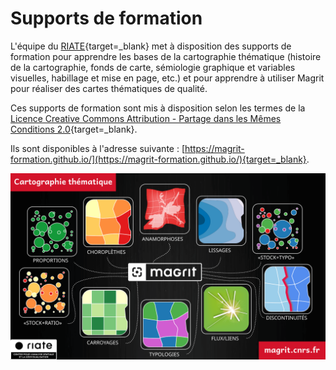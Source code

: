 # Supports de formation

L'équipe du [RIATE](https://riate.cnrs.fr){target=_blank} met à disposition des supports de formation
pour apprendre les bases de la cartographie thématique (histoire de la cartographie, fonds de carte, sémiologie graphique
et variables visuelles, habillage et mise en page, etc.)
et pour apprendre à utiliser Magrit pour réaliser des cartes thématiques de qualité.

Ces supports de formation sont mis à disposition selon les termes de la
[Licence Creative Commons Attribution - Partage dans les Mêmes Conditions 2.0](http://creativecommons.org/licenses/by-sa/2.0/fr/){target=_blank}.

Ils sont disponibles à l'adresse suivante : [https://magrit-formation.github.io/](https://magrit-formation.github.io/){target=_blank}.

<div style="text-align: center;">
    <a href="https://magrit-formation.github.io/" target="_blank">
        <img src="../img/magrit-functions-new.png" alt="Illustration des fonctionnalités présentes dans Magrit" style="margin: auto; border: none !important;">
    </a>
</div>
